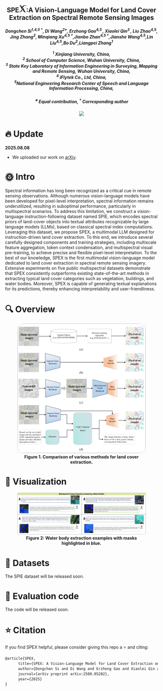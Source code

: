 
<p align="center">
  <h2 align="center"><strong>SPE<img src="figs/logo.jpeg" height="24" width="24">:A Vision-Language Model for Land Cover Extraction on Spectral Remote Sensing Images</strong></h2>
<p align="center">
<div align="center">
<h5>
<em>Dongchen Si<sup>1,4,5 *</sup>, Di Wang<sup>2*</sup>, Erzhong Gao<sup>4,5 </sup>, Xiaolei Qin<sup>3 </sup>, Liu Zhao<sup>4,5</sup>, Jing Zhang<sup>2</sup>, Minqiang Xu<sup>4,5 †</sup>,Jianbo Zhan<sup>4,5 †</sup>,Jianshe Wang<sup>4,5</sup>,Lin Liu<sup>4,5</sup>,Bo Du<sup>2</sup>,Liangpei Zhang<sup>1</sup></em>
    <br><br>
       	<sup>1</sup> Xinjiang University, China,<br/>
        <sup>2</sup> School of Computer Science, Wuhan University, China,<br/> 
        <sup>3</sup> State Key Laboratory of Information Engineering in Surveying, Mapping and Remote Sensing, Wuhan University, China,<br/> 
       <sup>4</sup> iFlytek Co., Ltd, China,<br/> 
       <sup>5</sup>National Engineering Research Center of Speech and Language Information Processing, China,<br/> 
</h5>
<h5>
<sup>∗</sup> Equal contribution, <sup>†</sup> Corresponding author
</h5>
</div>


<h5 align="center">
<a href="https://arxiv.org/abs/2508.05202"> <img src="https://img.shields.io/badge/Arxiv-2508.05202-b31b1b.svg?logo=arXiv"></a>
</h5>

# 🔥 Update
**2025.08.08**
- We uploaded our work on [arXiv](https://arxiv.org/abs/2508.05202).

# 🌞 Intro
Spectral information has long been recognized as a critical cue in remote sensing observations. Although numerous vision-language models have been developed for pixel-level interpretation, spectral information remains underutilized, resulting in suboptimal performance, particularly in multispectral scenarios. To address this limitation, we construct a vision-language instruction-following dataset named SPIE, which encodes spectral priors of land-cover objects into textual attributes recognizable by large language models (LLMs), based on classical spectral index computations. Leveraging this dataset, we propose SPEX, a multimodal LLM designed for instruction-driven land cover extraction. To this end, we introduce several carefully designed components and training strategies, including multiscale feature aggregation, token context condensation, and multispectral visual pre-training, to achieve precise and flexible pixel-level interpretation. To the best of our knowledge, SPEX is the first multimodal vision-language model dedicated to land cover extraction in spectral remote sensing imagery. Extensive experiments on five public multispectral datasets demonstrate that SPEX consistently outperforms existing state-of-the-art methods in extracting typical land cover categories such as vegetation, buildings, and water bodies. Moreover, SPEX is capable of generating textual explanations for its predictions, thereby enhancing interpretability and user-friendliness.

# 🔍 Overview
<figure>
<div align="center">
<img src="figs/Method.png">
</div>
<div align="center">
<figcaption align = "center"><b>Figure 1. Comparison of various methods for land cover extraction. 
 </b></figcaption>
</div>
</figure>

# :eyes: Visualization
<figure>
<img src="figs/water.png">
</div>
<div align="center">
<figcaption align = "center"><b>Figure 2: Water body extraction examples with masks highlighted in blue.
 </b></figcaption>
</div>
</figure>

# 📖 Datasets
The SPIE dataset will be released soon.


# 🔨 Evaluation code
The code will be released soon.

# ⭐ Citation

If you find SPEX helpful, please consider giving this repo a ⭐ and citing:

```latex
@article{SPEX,
      title={SPEX: A Vision-Language Model for Land Cover Extraction on Spectral Remote Sensing Images}, 
      author={Dongchen Si and Di Wang and Erzhong Gao and Xiaolei Qin and Liu Zhao and Jing Zhang and Minqiang Xu and Jianbo Zhan and Jianshe Wang and Lin Liu and Bo Du and Liangpei Zhang},
      journal={arXiv preprint arXiv:2508.05202},
      year={2025}
}
```
